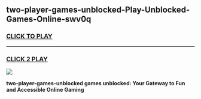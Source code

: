 
## two-player-games-unblocked-Play-Unblocked-Games-Online-swv0q
<h3>
<a href="https://premium76.site?title=two-player-games-unblocked&ref=24A">CLICK TO PLAY</a></h3>
<hr>

<h3>
<a href="https://premium76.site?title=two-player-games-unblocked&ref=24A">CLICK 2 PLAY</a>
  
</h3>

<a href="https://premium76.site?title=two-player-games-unblocked&ref=24A"><img src="https://clearcache.store/games.png"></a>


**two-player-games-unblocked games unblocked: Your Gateway to Fun and Accessible Online Gaming**
